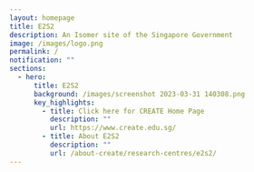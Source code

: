 ```yaml
---
layout: homepage
title: E2S2
description: An Isomer site of the Singapore Government
image: /images/logo.png
permalink: /
notification: ""
sections:
  - hero:
      title: E2S2
      background: /images/screenshot 2023-03-31 140308.png
      key_highlights:
        - title: Click here for CREATE Home Page
          description: ""
          url: https://www.create.edu.sg/
        - title: About E2S2
          description: ""
          url: /about-create/research-centres/e2s2/
---
```

